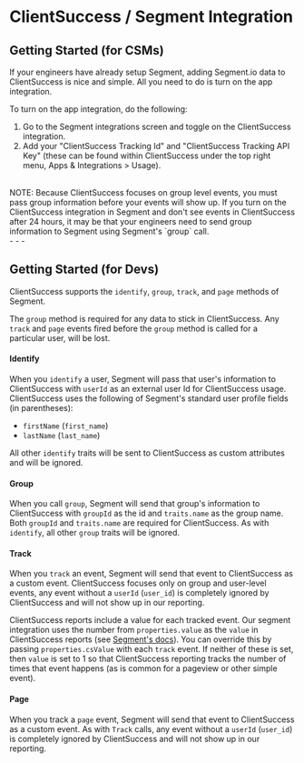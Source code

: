 # ClientSuccess / Segment Integration

## Getting Started (for CSMs)

If your engineers have already setup Segment, adding Segment.io data to ClientSuccess is nice and simple. All you need to do is turn on the app integration.  

To turn on the app integration, do the following:

1. Go to the Segment integrations screen and toggle on the ClientSuccess integration.
2. Add your "ClientSuccess Tracking Id" and "ClientSuccess Tracking API Key" (these can be found within ClientSuccess under the top right menu, Apps & Integrations > Usage).

<br />
NOTE: Because ClientSuccess focuses on group level events, you must pass group information before your events will show up. If you turn on the ClientSuccess integration in Segment and don't see events in ClientSuccess after 24 hours, it may be that your engineers need to send group information to Segment using Segment's `group` call.  

<br />
- - -

## Getting Started (for Devs)

ClientSuccess supports the `identify`, `group`, `track`, and `page` methods of Segment.

The `group` method is required for any data to stick in ClientSuccess. Any `track` and `page` events fired before the `group` method is called for a particular user, will be lost.  


#### Identify

When you `identify` a user, Segment will pass that user's information to ClientSuccess with `userId` as an external user Id for ClientSuccess usage. ClientSuccess uses the following of Segment's standard user profile fields (in parentheses): 

- `firstName` (`first_name`)
- `lastName` (`last_name`)

All other `identify` traits will be sent to ClientSuccess as custom attributes and will be ignored.


#### Group

When you call `group`, Segment will send that group's information to ClientSuccess with `groupId` as the id and `traits.name` as the group name.  Both `groupId` and `traits.name` are required for ClientSuccess. As with `identify`, all other `group` traits will be ignored.


#### Track

When you `track` an event, Segment will send that event to ClientSuccess as a custom event. ClientSuccess focuses only on group and user-level events, any event without a `userId` (`user_id`) is completely ignored by ClientSuccess and will not show up in our reporting.

ClientSuccess reports include a value for each tracked event. Our segment integration uses the number from `properties.value` as the `value` in ClientSuccess reports (see [Segment's docs](https://segment.com/docs/spec/track/#properties)). You can override this by passing `properties.csValue` with each `track` event. If neither of these is set, then `value` is set to 1 so that ClientSuccess reporting tracks the number of times that event happens (as is common for a pageview or other simple event).


#### Page

When you track a `page` event, Segment will send that event to ClientSuccess as a custom event. As with `Track` calls, any event without a `userId` (`user_id`) is completely ignored by ClientSuccess and will not show up in our reporting.
